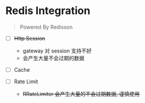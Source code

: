 # Redis Integration

> Powered By Redisson

- [ ] ~~Http Session~~

    - gateway 对 session 支持不好
    - 会产生大量不会过期的数据

- [ ] Cache

- [ ] Rate Limit

    - ~~RRateLimiter 会产生大量的不会过期数据, 谨慎使用~~